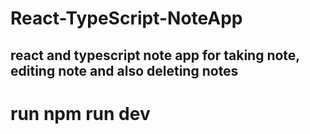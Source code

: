 # React-TypeScript-NoteApp
## react and typescript note app for taking note, editing note and also deleting notes
# run npm run dev
